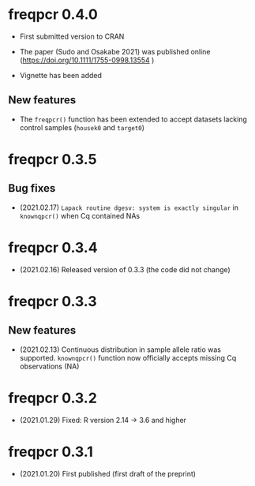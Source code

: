 
# freqpcr 0.4.0

* First submitted version to CRAN

* The paper (Sudo and Osakabe 2021) was published online (https://doi.org/10.1111/1755-0998.13554 )

* Vignette has been added

## New features

* The `freqpcr()` function has been extended to accept datasets lacking control samples (`housek0` and `target0`)

# freqpcr 0.3.5 

## Bug fixes
* (2021.02.17) `Lapack routine dgesv: system is exactly singular` in `knownqpcr()` when Cq contained NAs

# freqpcr 0.3.4 

* (2021.02.16) Released version of 0.3.3 (the code did not change)

# freqpcr 0.3.3

## New features

* (2021.02.13) Continuous distribution in sample allele ratio was supported. `knownqpcr()` function now officially accepts missing Cq observations (NA)

# freqpcr 0.3.2 

* (2021.01.29) Fixed: R version 2.14 -> 3.6 and higher

# freqpcr 0.3.1

* (2021.01.20) First published (first draft of the preprint)
